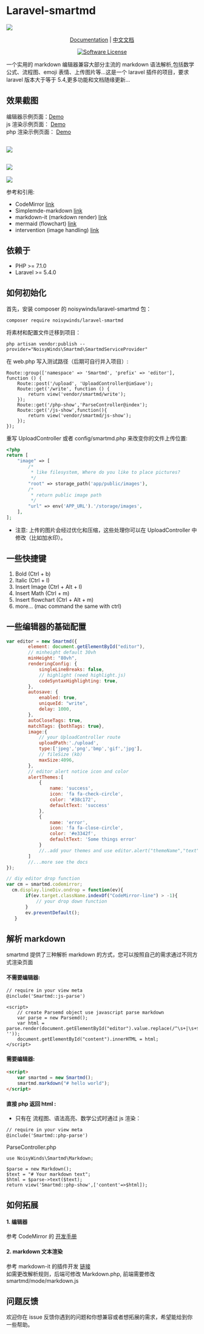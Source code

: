 # Laravel-smartmd

![](https://xiaoqingxin.site/images/default_img.jpg)

<p align="center">
 <a href="./api_EN.md">Documentation</a> | <a href="./docs_CN.md">中文文档</a>
</p>

<p align="center">
<a href="LICENSE"><img src="https://img.shields.io/badge/license-MIT-brightgreen.svg?style=flat-square" alt="Software License"></img></a>
</p>
一个实用的 markdown 编辑器兼容大部分主流的 markdown 语法解析,包括数学公式、流程图、emoji 表情、上传图片等...这是一个 laravel 插件的项目，要求 laravel 版本大于等于 5.4,更多功能和文档随缘更新...

##  效果截图
编辑器示例页面：[Demo](https://xiaoqingxin.site/editor/write)   
js 渲染示例页面： [Demo](https://xiaoqingxin.site/editor/js-show)  
php 渲染示例页面： [Demo](https://xiaoqingxin.site/editor/php-show)
  
  ![](./screenshot.png)
  --- 
  ![](./screenshot_02.gif) 
  ---
  ![](./screenshot_03.gif)
  
  
参考和引用:
- CodeMirror [link](https://github.com/codemirror/CodeMirror) 
- Simplemde-markdown [link](https://github.com/sparksuite/simplemde-markdown-editor)
- markdown-it (markdown render) [link](https://github.com/markdown-it/markdown-it)
- mermaid (flowchart) [link](https://github.com/knsv/mermaid)
- intervention (image handling) [link](https://github.com/Intervention/image)

## 依赖于
- PHP >= 7.1.0
- Laravel >= 5.4.0

## 如何初始化
首先，安装 composer 的 noisywinds/laravel-smartmd 包：
```
composer require noisywinds/laravel-smartmd
```
将素材和配置文件迁移到项目：
```
php artisan vendor:publish --provider="NoisyWinds\Smartmd\SmartmdServiceProvider"
```
在 web.php 写入测试路径（后期可自行并入项目）:
```
Route::group(['namespace' => 'Smartmd', 'prefix' => 'editor'], function () {
    Route::post('/upload', 'UploadController@imSave');
    Route::get('/write', function () {
        return view('vendor/smartmd/write');
    });
    Route::get('/php-show','ParseController@index');
    Route::get('/js-show',function(){
        return view('vendor/smartmd/js-show');
    });
});
```
重写 UploadController 或者 config/smartmd.php 来改变你的文件上传位置:
```php
<?php
return [
    "image" => [
        /*
         * like filesystem, Where do you like to place pictures?
         */
        "root" => storage_path('app/public/images'),
        /*
         * return public image path
         */
        "url" => env('APP_URL').'/storage/images',
    ],
];
```
* 注意: 上传的图片会经过优化和压缩，这些处理你可以在 UploadController 中修改（比如加水印）。

## 一些快捷键
1. Bold (Ctrl + b)
2. Italic (Ctrl + I)
3. Insert Image (Ctrl + Alt + I)
4. Insert Math (Ctrl + m)
5. Insert flowchart (Ctrl + Alt + m)
6. more... (mac command the same with ctrl)


## 一些编辑器的基础配置
```javascript
var editor = new Smartmd({
        element: document.getElementById("editor"),
        // minheight default 30vh
        minHeight: "80vh",
        renderingConfig: {
            singleLineBreaks: false,
            // highlight (need highlight.js)
            codeSyntaxHighlighting: true,
        },
        autosave: {
            enabled: true,
            uniqueId: "write",
            delay: 1000,
        },
        autoCloseTags: true,
        matchTags: {bothTags: true},
        image:{
            // your UploadController route
            uploadPath:'./upload',
            type:['jpeg','png','bmp','gif','jpg'],
            // fileSize (kb)
            maxSize:4096,
        },
        // editor alert notice icon and color
        alertThemes:[
            {
                name: 'success',
                icon: 'fa fa-check-circle',
            	color: '#38c172',
            	defaultText: 'success'
            },
            {
            	name: 'error',
            	icon: 'fa fa-close-circle',
            	color: '#e3342f',
            	defaultText: 'Some things error'
            }
            //..add your themes and use editor.alert("themeName","text") to used;
        ]
        //...more see the docs
});

// diy editor drop function
var cm = smartmd.codemirror;
  cm.display.lineDiv.ondrop = function(ev){
       if(ev.target.className.indexOf("CodeMirror-line") > -1){
           // your drop down function
       }
       ev.preventDefault();
   }
```

## 解析 markdown 
smartmd 提供了三种解析 markdown 的方式，您可以按照自己的需求通过不同方式渲染页面
#### 不需要编辑器:
```html
// require in your view meta
@include('Smartmd::js-parse')
```
```
<script>
    // create Parsemd object use javascript parse markdown
    var parse = new Parsemd();
    var html = parse.render(document.getElementById("editor").value.replace(/^\s+|\s+$/g, ''));
    document.getElementById("content").innerHTML = html;
</script>
```
#### 需要编辑器:
```html
<script>
    var smartmd = new Smartmd();
    smartmd.markdown("# hello world");
</script>
```
#### 直接 php 返回 html :
* 只有在 流程图、语法高亮、数学公式时通过 js 渲染：
```html
// require in your view meta
@include('Smartmd::php-parse')
```
ParseController.php
```
use NoisyWinds\Smartmd\Markdown;

$parse = new Markdown();
$text = "# Your markdown text";
$html = $parse->text($text);
return view('Smartmd::php-show',['content'=>$html]);

```

## 如何拓展
#### 1. 编辑器
参考 CodeMirror 的 [开发手册](https://github.com/codemirror/CodeMirror) 
#### 2. markdown 文本渲染  
参考 markdown-it 的插件开发 [链接](https://github.com/markdown-it/markdown-it)  
如需更改解析规则，后端可修改 Markdown.php, 前端需要修改 smartmd/mode/markdown.js

## 问题反馈 
欢迎你在 issue 反馈你遇到的问题和你想兼容或者想拓展的需求，希望能给到你一些帮助。

